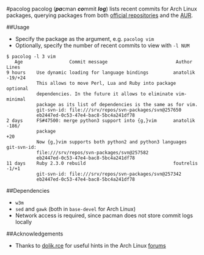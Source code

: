 #pacolog
pacolog  (***pa***cman ***co***mmit ***log***) lists recent commits for Arch Linux packages, querying packages from both [official repositories](https://wiki.archlinux.org/index.php/Official_repositories) and the [AUR](http://aur.archlinux.org/).

##Usage
* Specify the package as the argument, e.g. `pacolog vim`
* Optionally, specify the number of recent commits to view with `-l NUM`

```
$ pacolog -l 3 vim
   Age                 Commit message                         Author    Lines
9 hours    Use dynamic loading for language bindings         anatolik  -19/+24
           This allows to move Perl, Lua and Ruby into package optional
           dependencies. In the future it allows to eliminate vim-minimal
           package as its list of dependencies is the same as for vim.
           git-svn-id: file:///srv/repos/svn-packages/svn@257650
           eb2447ed-0c53-47e4-bac8-5bc4a241df78
2 days     FS#47500: merge python3 support into {g,}vim      anatolik  -186/
           package                                                     +20
           Now {g,}vim supports both python2 and python3 languages git-svn-id:
           file:///srv/repos/svn-packages/svn@257582
           eb2447ed-0c53-47e4-bac8-5bc4a241df78
11 days    Ruby 2.3.0 rebuild                                foutrelis -1/+1
           git-svn-id: file:///srv/repos/svn-packages/svn@257342
           eb2447ed-0c53-47e4-bac8-5bc4a241df78
```

##Dependencies
* `w3m`
* `sed` and `gawk` (both in `base-devel` for Arch Linux)
* Network access is required, since pacman does not store commit logs locally

##Acknowledgements
* Thanks to [dolik.rce](https://bbs.archlinux.org/profile.php?id=48434) for useful hints in the Arch Linux [forums](https://bbs.archlinux.org/viewtopic.php?pid=1591586)
